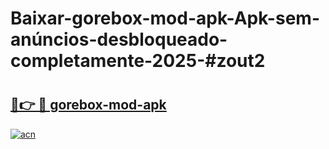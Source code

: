 # Baixar-gorebox-mod-apk-Apk-sem-anúncios-desbloqueado-completamente-2025-#zout2

# <h2><a href="https://ainizakaria.my?title=gorebox-mod-apk&ref=24M">🔗👉 🔴 gorebox-mod-apk</a></h2>

[![acn](https://github.com/user-attachments/assets/0f9c940e-d8b0-45ae-aac7-cd30a18b3e1c)](https://ainizakaria.my?title=gorebox-mod-apk&ref=24M)

